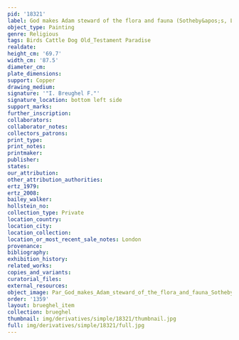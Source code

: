```yaml
---
pid: '18321'
label: God makes Adam steward of the flora and fauna (Sotheby&apos;s, London)
object_type: Painting
genre: Religious
tags: Birds Cattle Dog Old_Testament Paradise
realdate: 
height_cm: '69.7'
width_cm: '87.5'
diameter_cm: 
plate_dimensions: 
support: Copper
drawing_medium: 
signature: '"I. Breughel F."'
signature_location: bottom left side
support_marks: 
further_inscription: 
collaborators: 
collaborator_notes: 
collectors_patrons: 
print_type: 
print_notes: 
printmaker: 
publisher: 
states: 
our_attribution: 
other_attribution_authorities: 
ertz_1979: 
ertz_2008: 
bailey_walker: 
hollstein_no: 
collection_type: Private
location_country: 
location_city: 
location_collection: 
location_or_most_recent_sale_notes: London
provenance: 
bibliography: 
exhibition_history: 
related_works: 
copies_and_variants: 
curatorial_files: 
external_resources: 
object_image: Par_God_makes_Adam_steward_of_the_flora_and_fauna_Sothebys_London.png
order: '1359'
layout: brueghel_item
collection: brueghel
thumbnail: img/derivatives/simple/18321/thumbnail.jpg
full: img/derivatives/simple/18321/full.jpg
---
```

